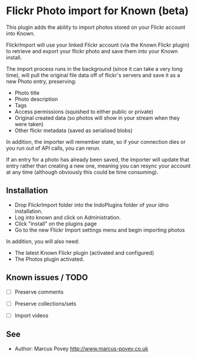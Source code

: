 Flickr Photo import for Known (beta)
====================================

This plugin adds the ability to import photos stored on your Flickr account into Known.

FlickrImport will use your linked Flickr account (via the Known Flickr plugin) to retrieve and export your 
flickr photo and save them into your Known install.

The import process runs in the background (since it can take a very long time), will pull the original file data off of flickr's servers and save it as a new Photo entry, preserving:

* Photo title
* Photo description
* Tags
* Access permissions (squished to either public or private)
* Original created data (so photos will show in your stream when they were taken)
* Other flickr metadata (saved as serialised blobs)

In addition, the importer will remember state, so if your connection dies or you run out of API calls, you can rerun. 

If an entry for a photo has already been saved, the importer will update that entry rather than creating a new one, meaning you can resync your account at any time (although obviously this could be time consuming).


Installation
------------

* Drop FlickrImport folder into the IndoPlugins folder of your idno installation.
* Log into known and click on Administration.
* Click "install" on the plugins page
* Go to the new Flickr Import settings menu and begin importing photos

In addition, you will also need:

* The latest Known Flickr plugin (activated and configured)
* The Photos plugin activated.

Known issues / TODO
-------------------

* [ ] Preserve comments
* [ ] Preserve collections/sets
* [ ] Import videos


See
---
 * Author: Marcus Povey <http://www.marcus-povey.co.uk> 

